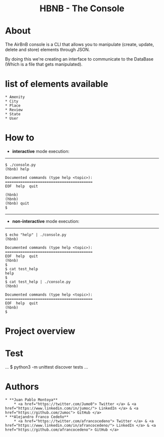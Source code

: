 <h1 align="center"> HBNB - The Console </h1>

# About

The AirBnB console is a CLI that allows you to manipulate
(create, update, delete and store) elements through JSON.

By doing this we're creating an interface to communicate to
the DataBase (Which is a file that gets manipulated).

# list of elements available

	* Amenity
	* City
	* Place
	* Review
	* State
	* User

# How to

* **interactive** mode execution:

------------

```
$ ./console.py
(hbnb) help

Documented commands (type help <topic>):
========================================
EOF  help  quit

(hbnb)
(hbnb)
(hbnb) quit
$
```

------------

* **non-interactive** mode execution:

------------
```
$ echo "help" | ./console.py
(hbnb)

Documented commands (type help <topic>):
========================================
EOF  help  quit
(hbnb)
$
$ cat test_help
help
$
$ cat test_help | ./console.py
(hbnb)

Documented commands (type help <topic>):
========================================
EOF  help  quit
(hbnb)
$
```
# Project overview

<a href="https://holbertonintranet.s3.amazonaws.com/uploads/medias/2018/6/815046647d23428a14ca.png?X-Amz-Algorithm=AWS4-HMAC-SHA256&X-Amz-Credential=AKIARDDGGGOUWMNL5ANN%2F20210220%2Fus-east-1%2Fs3%2Faws4_request&X-Amz-Date=20210220T165852Z&X-Amz-Expires=86400&X-Amz-SignedHeaders=host&X-Amz-Signature=1b40add26a2f7572a1ccf99da05ce7388c79c1b75c892fe18f86cf3b4f7b10ba" alt="CACA" border="0"></a>

# Test

...
$ python3 -m unittest discover tests
...

# Authors

 	* **Juan Pablo Montoya**
	 	* <a href="https://twitter.com/Jumo0"> Twitter </a> & <a href="https://www.linkedin.com/in/jumoc/"> LinkedIn </a> & <a href="https://github.com/Jumoc"> GitHub </a>
	* **Alejandro Franco Cedeño**
		* <a href="https://twitter.com/afrancocedeno"> Twitter </a> & <a href="https://www.linkedin.com/in/afrancocedeno/"> LinkedIn </a> & <a href="https://github.com/afrancocedeno"> GitHub </a>

